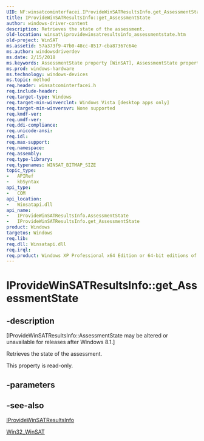```yaml
---
UID: NF:winsatcominterfacei.IProvideWinSATResultsInfo.get_AssessmentState
title: IProvideWinSATResultsInfo::get_AssessmentState
author: windows-driver-content
description: Retrieves the state of the assessment.
old-location: winsat\iprovidewinsatresultsinfo_assessmentstate.htm
old-project: WinSAT
ms.assetid: 57a373f9-47b0-48cc-8517-cba87367c64e
ms.author: windowsdriverdev
ms.date: 2/15/2018
ms.keywords: AssessmentState property [WinSAT], AssessmentState property [WinSAT],IProvideWinSATResultsInfo interface, IProvideWinSATResultsInfo interface [WinSAT],AssessmentState property, IProvideWinSATResultsInfo.AssessmentState, IProvideWinSATResultsInfo.get_AssessmentState, IProvideWinSATResultsInfo::AssessmentState, IProvideWinSATResultsInfo::get_AssessmentState, get_AssessmentState, winsat.iprovidewinsatresultsinfo_assessmentstate, winsatcominterfacei/IProvideWinSATResultsInfo::AssessmentState, winsatcominterfacei/IProvideWinSATResultsInfo::get_AssessmentState
ms.prod: windows-hardware
ms.technology: windows-devices
ms.topic: method
req.header: winsatcominterfacei.h
req.include-header: 
req.target-type: Windows
req.target-min-winverclnt: Windows Vista [desktop apps only]
req.target-min-winversvr: None supported
req.kmdf-ver: 
req.umdf-ver: 
req.ddi-compliance: 
req.unicode-ansi: 
req.idl: 
req.max-support: 
req.namespace: 
req.assembly: 
req.type-library: 
req.typenames: WINSAT_BITMAP_SIZE
topic_type:
-	APIRef
-	kbSyntax
api_type:
-	COM
api_location:
-	Winsatapi.dll
api_name:
-	IProvideWinSATResultsInfo.AssessmentState
-	IProvideWinSATResultsInfo.get_AssessmentState
product: Windows
targetos: Windows
req.lib: 
req.dll: Winsatapi.dll
req.irql: 
req.product: Windows XP Professional x64 Edition or 64-bit editions of     Windows Server 2003
---
```


# IProvideWinSATResultsInfo::get_AssessmentState


## -description


<p class="CCE_Message">[IProvideWinSATResultsInfo::AssessmentState may be altered or unavailable for releases after Windows 8.1.]

Retrieves the state of the assessment.

This property is read-only.


## -parameters


## -see-also




<a href="https://msdn.microsoft.com/bd15bc63-a918-43a7-9864-4206a0b6af84">IProvideWinSATResultsInfo</a>



<a href="https://msdn.microsoft.com/adf4de42-9dfd-46a7-ae75-3bbcfd15dd68">Win32_WinSAT</a>
 

 

